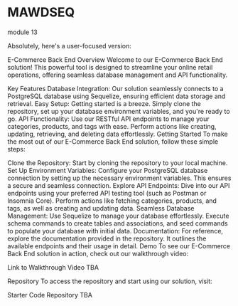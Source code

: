 # MAWDSEQ
module 13

Absolutely, here's a user-focused version:

E-Commerce Back End
Overview
Welcome to our E-Commerce Back End solution! This powerful tool is designed to streamline your online retail operations, offering seamless database management and API functionality.

Key Features
Database Integration: Our solution seamlessly connects to a PostgreSQL database using Sequelize, ensuring efficient data storage and retrieval.
Easy Setup: Getting started is a breeze. Simply clone the repository, set up your database environment variables, and you're ready to go.
API Functionality: Use our RESTful API endpoints to manage your categories, products, and tags with ease. Perform actions like creating, updating, retrieving, and deleting data effortlessly.
Getting Started
To make the most out of our E-Commerce Back End solution, follow these simple steps:

Clone the Repository: Start by cloning the repository to your local machine.
Set Up Environment Variables: Configure your PostgreSQL database connection by setting up the necessary environment variables. This ensures a secure and seamless connection.
Explore API Endpoints: Dive into our API endpoints using your preferred API testing tool (such as Postman or Insomnia Core). Perform actions like fetching categories, products, and tags, as well as creating and updating data.
Seamless Database Management: Use Sequelize to manage your database effortlessly. Execute schema commands to create tables and associations, and seed commands to populate your database with initial data.
Documentation: For reference, explore the documentation provided in the repository. It outlines the available endpoints and their usage in detail.
Demo
To see our E-Commerce Back End solution in action, check out our walkthrough video:

Link to Walkthrough Video
TBA

Repository
To access the repository and start using our solution, visit:

Starter Code Repository
TBA